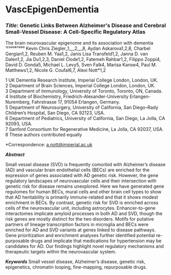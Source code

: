 # VascEpigenDementia

### ***Title***: **Genetic Links Between Alzheimer's Disease and Cerebral Small-Vessel Disease: A Cell-Specific Regulatory Atlas**

The brain neurovascular epigenome and its association with dementia 
¹²³⁴⁵⁶⁷⁸⁹⁰
Kevin Chris Ziegler\_1\_,\_2\_,\_8, Aydan Askarova1,2,8, Charbel Gergian1,2, Reuben M. Yaa1,2, Janis Lisa Transfeld1,2, Janna D. van Dalen1,2, Jia Du1,2,3, Daniel Clode1,2, Fatemeh Rahbar1,2, Filippo Zoppi4, David D. Gonda5, Michael L. Levy5, Sven Falk4, Marisa Karow4, Paul M. Matthews1,2, Nicole G. Coufal6,7, Alexi Nott*1,2 
 
1 UK Dementia Research Institute, Imperial College London, London, UK.<br />
2 Department of Brain Sciences, Imperial College London, London, UK.<br />
3 Department of Immunology, University of Toronto, Toronto, ON, Canada.<br /> 
4  Institute of Biochemistry, Friedrich-Alexander-University Erlangen-Nuremberg, Fahrstrasse 17, 91054 Erlangen, Germany.<br /> 
5 Department of Neurosurgery, University of California, San Diego–Rady Children’s Hospital, San Diego, CA 92123, USA.<br /> 
6 Department of Pediatrics, University of California, San Diego, La Jolla, CA 92093, USA.<br /> 
7 Sanford Consortium for Regenerative Medicine, La Jolla, CA 92037, USA.
8 These authors contributed equally 
 
*Correspondence: a.nott@imperial.ac.uk 
 
***Abstract*** 
 
Small vessel disease (SVD) is frequently comorbid with Alzheimer’s disease (AD) and vascular brain endothelial cells (BECs) are enriched for the expression of genes associated with AD genetic risk. However, the gene regulatory landscapes of neurovascular cells and their intersection with genetic risk for disease remains unexplored. Here we have generated gene regulomes for human BECs, mural cells and other brain cell types to show that AD heritability is primarily immune-related and that it shows modest enrichment in BECs. By contrast, genetic risk for SVD is enriched across cells of the neurovascular unit, including astrocytes. Enhancer-to-gene interactomes implicate amyloid processes in both AD and SVD, though the risk genes are mostly distinct for the two disorders. Motifs for putative partners of lineage transcription factors in microglia and BECs were enriched for AD and SVD variants at genes linked to disease pathways. Gene prioritization and enrichment analyses further identified potential re-purposable drugs and implicate that medications for hypertension may be candidates for AD. Our findings highlight novel regulatory mechanisms and therapeutic targets within the neurovascular system. 
 
***Keywords***
Small vessel disease, Alzheimer’s disease, genetic risk, epigenetics, chromatin looping, fine-mapping, repurposable drugs. 